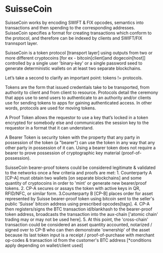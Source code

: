 SuisseCoin
==========

SuisseCoin works by encoding SWIFT & FIX opcodes, semantics into transactions and then spending to the corresponding addresses. SuisseCoin specifies a format for creating transactions which conform to the protocol, and therefore can be indexed by clients and SWIFT/FIX trannsport layer.

SuisseCoin is a token protocol [transport layer] using outputs from two or more different cryptocoins [for ex - bitcoin[client]and dogecoin[host]] controlled by a single user 'binary-key' or a single password seed to generate deterministic wallets on at least two separate blockchains.

Let’s take a second to clarify an important point: tokens != protocols.

Tokens are the form that issued credentials take to be transported, from authority to client and from client to resource. Protocols detail the ceremony that apps use to send users to authenticate to an authority and/or clients use for sending tokens to apps for gaining authenticated access. In other words, protocols are used for moving tokens.

A Proof Token allows the requestor to use a key that’s locked in a token encrypted for somebody else and communicates the session key to the requestor in a format that it can understand.

A Bearer Token is security token with the property that any party in possession of the token (a "bearer") can use the token in any way that any other party in possession of it can. Using a bearer token does not require a bearer to prove possession of cryptographic key material (proof-of-possession).

SuisseCoin bearer-proof tokens could be considered legitimate & validated to the networks once a few criteria and proofs are met: 1. Counterparty A [CP-A] must obtain two wallets [on separate blockchains] and some quantity of cryptocoins in order to 'mint' or generate new bearer/proof tokens. 2. CP-A secures or assays the token with active keys in QR, RFID/NFC, or similar form. 3.Counterparty B [CP-B] places order for asset represented by Suisse bearer-proof token using bitcoin sent to the seller's public 'Suisse' bitcoin address using prescribed opcodes[tags]. 4. CP-A then registers/signs the BTC transaction id/blankhash to the bearer-proof token address, broadcasts the transaction into the aux-chain ['atomic chain' trading may or may not be used here]. 5. At this point, the 'cross-chain' transaction could be considered an asset quantity accounted, notarized / signed over to CP-B who can then demonstrate 'ownership' of the asset because its last token input is a receipt / proof-of-purchase with merchant op-codes & transaction id from the customer's BTC address [*conditions apply depending on wallet/client used]

